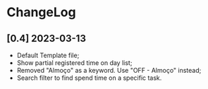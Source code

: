 # ChangeLog

## [0.4] 2023-03-13
- Default Template file;
- Show partial registered time on day list;
- Removed "Almoço" as a keyword. Use "OFF - Almoço" instead;
- Search filter to find spend time on a specific task.


